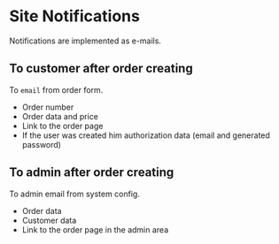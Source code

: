 # Site Notifications

Notifications are implemented as e-mails.

## To customer after order creating

To `email` from order form.

* Order number
* Order data and price
* Link to the order page
* If the user was created him authorization data (email and generated password)

## To admin after order creating

To admin email from system config.

* Order data
* Customer data
* Link to the order page in the admin area
